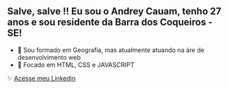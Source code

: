 ## Salve, salve !! Eu sou o Andrey Cauam, tenho 27 anos e sou residente da Barra dos Coqueiros - SE!

- 👋 Sou formado em Geografia, mas atualmente atuando na áre de desenvolvimento web
- 👀 Focado em HTML, CSS e JAVASCRIPT

 ✨ [Acesse meu Linkedin](https://www.linkedin.com/in/andrey-cauam-314186222/)




<!---
AndreyCauam/AndreyCauam is a ✨ special ✨ repository because its `README.md` (this file) appears on your GitHub profile.
You can click the Preview link to take a look at your changes.
--->

